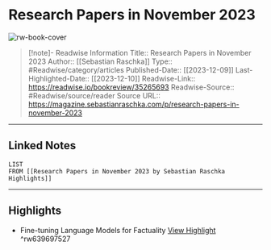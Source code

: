 # Research Papers in November 2023

![rw-book-cover](https://substack-post-media.s3.amazonaws.com/public/images/6a5f5177-1271-44ab-9fad-412d51a3739e_1412x934.png)
<br>
>[!note]- Readwise Information
>Title:: Research Papers in November 2023
>Author:: [[Sebastian Raschka]]
>Type:: #Readwise/category/articles
>Published-Date:: [[2023-12-09]]
>Last-Highlighted-Date:: [[2023-12-10]]
>Readwise-Link:: https://readwise.io/bookreview/35265693
>Readwise-Source:: #Readwise/source/reader
>Source URL:: https://magazine.sebastianraschka.com/p/research-papers-in-november-2023
--- 

## Linked Notes
```dataview
LIST
FROM [[Research Papers in November 2023 by Sebastian Raschka Highlights]]
```

---

## Highlights
- Fine-tuning Language Models for Factuality [View Highlight](https://readwise.io/open/639697527) ^rw639697527
